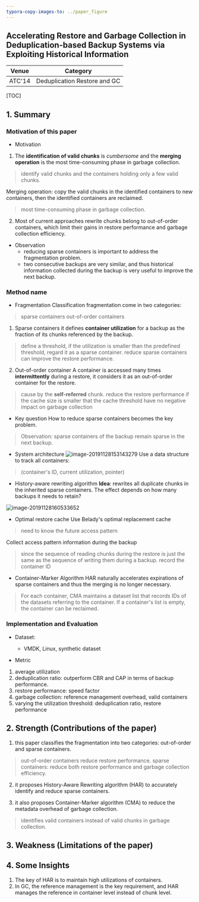 ```yaml
---
typora-copy-images-to: ../paper_figure
---
```

Accelerating Restore and Garbage Collection in Deduplication-based Backup Systems via Exploiting Historical Information
------------------------------------------
|           Venue            |       Category       |
| :------------------------: | :------------------: |
| ATC'14 | Deduplication Restore and GC |
[TOC]

## 1. Summary
### Motivation of this paper

- Motivation
1. The **identification of valid chunks** is *cumbersome* and the **merging operation** is the most time-consuming phase in garbage collection. 
> identify valid chunks and the containers holding only a few valid chunks.

Merging operation: copy the valid chunks in the identified containers to new containers, then the identified containers are reclaimed.
> most time-consuming phase in garbage collection.

2. Most of current approaches rewrite chunks belong to out-of-order containers, which limit their gains in restore performance and garbage collection efficiency.

- Observation
  - reducing sparse containers is important to address the fragmentation problem.
  - two consecutive backups are very similar, and thus historical information collected during the backup is very useful to improve the next backup.

### Method name 
- Fragmentation Classification
fragmentation come in two categories:
> sparse containers
> out-of-order containers

1. Sparse containers
it defines **container utilization** for a backup as the fraction of its chunks referenced by the backup.
> define a threshold, if the utilization is smaller than the predefined threshold, regard it as a sparse container.
> reduce sparse containers can improve the restore performance.

2. Out-of-order container
A container is accessed many times **intermittently** during a restore, it considers it as an out-of-order container for the restore.
> cause by the **self-referred** chunk.
> reduce the restore performance if the cache size is smaller that the cache threshold
> have no negative impact on garbage collection


- Key question
How to reduce sparse containers becomes the key problem.
> Observation: sparse containers of the backup remain sparse in the next backup.


- System architecture
![image-20191128153143279](../paper_figure/image-20191128153143279.png)
Use a data structure to track all containers:
> (container's ID, current utilization, pointer)

- History-aware rewriting algorithm
**Idea**: rewrites all duplicate chunks in the inherited sparse containers.
The effect depends on how many backups it needs to retain?

![image-20191128160533652](../paper_figure/image-20191128160533652.png)

- Optimal restore cache
Use Belady's optimal replacement cache
> need to know the future access pattern

Collect access pattern information during the backup
> since the sequence of reading chunks during the restore is just the same as the sequence of writing them during a backup.
> record the container ID 

- Container-Marker Algorithm
HAR naturally accelerates expirations of sparse containers and thus the merging is no longer necessary.
> For each container, CMA maintains a dataset list that records IDs of the datasets referring to the container.
> If a container's list is empty, the container can be reclaimed.

### Implementation and Evaluation
- Dataset:
  - VMDK, Linux, synthetic dataset

- Metric
1. average utilization
2. deduplication ratio: outperform CBR and CAP in terms of backup performance.
3. restore performance: speed factor
4. garbage collection: reference management overhead, valid containers
5. varying the utilization threshold: deduplication ratio, restore performance

## 2. Strength (Contributions of the paper)

1. this paper classifies the fragmentation into two categories: out-of-order and sparse containers.
> out-of-order containers reduce restore performance.
> sparse containers: reduce both restore performance and garbage collection efficiency.

2. it proposes History-Aware Rewriting algorithm (HAR) to accurately identify and reduce sparse containers.

3. it also proposes Container-Marker algorithm (CMA) to reduce the metadata overhead of garbage collection.
> identifies valid containers instead of valid chunks in garbage collection. 


## 3. Weakness (Limitations of the paper)

## 4. Some Insights
1. The key of HAR is to maintain high utilizations of containers.
2. In GC, the reference management is the key requirement, and HAR manages the reference in container level instead of chunk level.